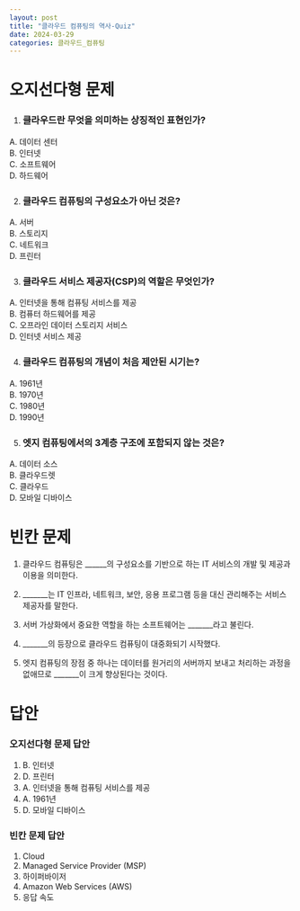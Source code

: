```yaml
---
layout: post
title: "클라우드 컴퓨팅의 역사-Quiz"
date: 2024-03-29
categories: 클라우드_컴퓨팅
---
```

# 오지선다형 문제

1. ### 클라우드란 무엇을 의미하는 상징적인 표현인가?  
A. 데이터 센터  
B. 인터넷  
C. 소프트웨어  
D. 하드웨어  

2. ### 클라우드 컴퓨팅의 구성요소가 아닌 것은?  
A. 서버  
B. 스토리지  
C. 네트워크  
D. 프린터  

3. ### 클라우드 서비스 제공자(CSP)의 역할은 무엇인가?
A. 인터넷을 통해 컴퓨팅 서비스를 제공  
B. 컴퓨터 하드웨어를 제공  
C. 오프라인 데이터 스토리지 서비스  
D. 인터넷 서비스 제공  

4. ### 클라우드 컴퓨팅의 개념이 처음 제안된 시기는?  
A. 1961년  
B. 1970년  
C. 1980년  
D. 1990년  

5. ### 엣지 컴퓨팅에서의 3계층 구조에 포함되지 않는 것은?  
A. 데이터 소스  
B. 클라우드렛  
C. 클라우드  
D. 모바일 디바이스  

# 빈칸 문제  
1. 클라우드 컴퓨팅은 ______의 구성요소를 기반으로 하는 IT 서비스의 개발 및 제공과 이용을 의미한다.  

2. _______는 IT 인프라, 네트워크, 보안, 응용 프로그램 등을 대신 관리해주는 서비스 제공자를 말한다.  

3. 서버 가상화에서 중요한 역할을 하는 소프트웨어는 _______라고 불린다.  

4. _______의 등장으로 클라우드 컴퓨팅이 대중화되기 시작했다.  

5. 엣지 컴퓨팅의 장점 중 하나는 데이터를 원거리의 서버까지 보내고 처리하는 과정을 없애므로 _______이 크게 향상된다는 것이다.  

# 답안  
### 오지선다형 문제 답안  
1. B. 인터넷  
2. D. 프린터  
3. A. 인터넷을 통해 컴퓨팅 서비스를 제공  
4. A. 1961년  
5. D. 모바일 디바이스  

### 빈칸 문제 답안  
1. Cloud  
2. Managed Service Provider (MSP)  
3. 하이퍼바이저  
4. Amazon Web Services (AWS)  
5. 응답 속도  